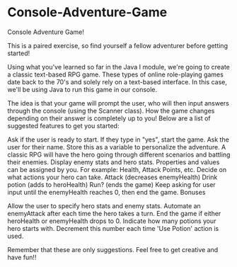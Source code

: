 # Console-Adventure-Game
Console Adventure Game!

This is a paired exercise, so find yourself a fellow adventurer before getting started!

Using what you've learned so far in the Java I module, we're going to create a classic text-based RPG game. These types of online role-playing games date back to the 70's and solely rely on a text-based interface. In this case, we'll be using Java to run this game in our console.

The idea is that your game will prompt the user, who will then input answers through the console (using the Scanner class). How the game changes depending on their answer is completely up to you! Below are a list of suggested features to get you started:

Ask if the user is ready to start. If they type in "yes", start the game.
Ask the user for their name. Store this as a variable to personalize the adventure.
A classic RPG will have the hero going through different scenarios and battling their enemies.
Display enemy stats and hero stats. Properties and values can be assigned by you.
For example: Health, Attack Points, etc.
Decide on what actions your hero can take.
Attack (decreases enemyHealth)
Drink potion (adds to heroHealth)
Run? (ends the game)
Keep asking for user input until the enemyHealth reaches 0, then end the game.
Bonuses

Allow the user to specify hero stats and enemy stats.
Automate an enemyAttack after each time the hero takes a turn.
End the game if either heroHealth or enemyHealth drops to 0.
Indicate how many potions your hero starts with. Decrement this number each time 'Use Potion' action is used.

Remember that these are only suggestions. Feel free to get creative and have fun!!
